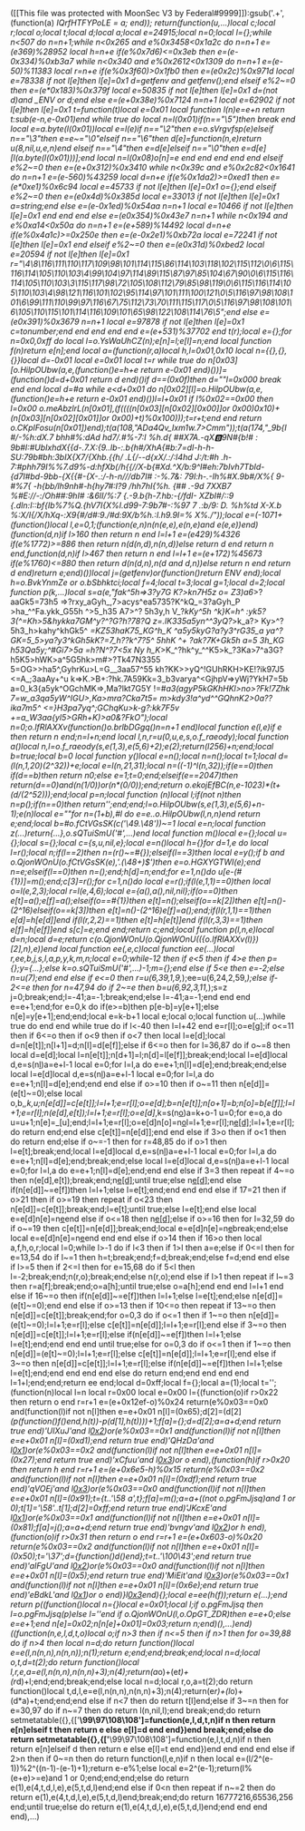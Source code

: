 ([[This file was protected with MoonSec V3 by Federal#9999]]):gsub('.+', (function(a) _IQrfHTFYPoLE = a; end)); return(function(u,...)local c;local r;local o;local t;local d;local a;local e=24915;local n=0;local l={};while n<507 do n=n+1;while n<0x265 and e%0x3458<0x1a2c do n=n+1 e=(e*369)%28952 local h=n+e if(e%0x7d6)<=0x3eb then e=(e-0x334)%0xb3a7 while n<0x340 and e%0x2612<0x1309 do n=n+1 e=(e-50)%11383 local r=n+e if(e%0x3f60)>0x1fb0 then e=(e*0x2c)%0x971d local e=78338 if not l[e]then l[e]=0x1 d=getfenv and getfenv();end elseif e%2~=0 then e=(e*0x183)%0x379f local e=50835 if not l[e]then l[e]=0x1 d=(not d)and _ENV or d;end else e=(e+0x38e)%0x7124 n=n+1 local e=62902 if not l[e]then l[e]=0x1 t=function(t)local e=0x01 local function l(n)e=e+n return t:sub(e-n,e-0x01)end while true do local n=l(0x01)if(n=="\5")then break end local e=a.byte(l(0x01))local e=l(e)if n=="\2"then e=o.sVrgvfsp(e)elseif n=="\3"then e=e~="\0"elseif n=="\6"then d[e]=function(n,e)return u(8,nil,u,e,n)end elseif n=="\4"then e=d[e]elseif n=="\0"then e=d[e][l(a.byte(l(0x01)))];end local n=l(0x08)o[n]=e end end end end end elseif e%2~=0 then e=(e+0x312)%0x3410 while n<0x39c and e%0x2c82<0x1641 do n=n+1 e=(e-560)%43259 local d=n+e if(e%0x1da2)>=0xed1 then e=(e*0xe1)%0x6c94 local e=45733 if not l[e]then l[e]=0x1 o={};end elseif e%2~=0 then e=(e*0x4d)%0x385d local e=33013 if not l[e]then l[e]=0x1 a=string;end else e=(e-0x1ed)%0x54aa n=n+1 local e=10466 if not l[e]then l[e]=0x1 end end end else e=(e*0x354)%0x43e7 n=n+1 while n<0x194 and e%0xa14<0x50a do n=n+1 e=(e+589)%14492 local d=n+e if(e%0x4a1c)>=0x250e then e=(e-0x2e1)%0xb72a local e=72241 if not l[e]then l[e]=0x1 end elseif e%2~=0 then e=(e*0x31d)%0xbed2 local e=20594 if not l[e]then l[e]=0x1 r="\4\8\116\111\110\117\109\98\101\114\115\86\114\103\118\102\115\112\0\6\115\116\114\105\110\103\4\99\104\97\114\89\115\87\97\85\104\67\90\0\6\115\116\114\105\110\103\3\115\117\98\72\105\108\112\79\85\98\119\0\6\115\116\114\105\110\103\4\98\121\116\101\102\95\114\97\101\111\100\121\0\5\116\97\98\108\101\6\99\111\110\99\97\116\67\75\112\73\70\111\115\117\0\5\116\97\98\108\101\6\105\110\115\101\114\116\109\101\65\98\122\108\114\76\5";end else e=(e*0x391)%0x3679 n=n+1 local e=97878 if not l[e]then l[e]=0x1 c=tonumber;end end end end end e=(e+531)%37702 end t(r);local e={};for n=0x0,0xff do local l=o.YsWaUhCZ(n);e[n]=l;e[l]=n;end local function f(n)return e[n];end local a=(function(r,a)local h,l=0x01,0x10 local n={{},{},{}}local d=-0x01 local e=0x01 local t=r while true do n[0x03][o.HilpOUbw(a,e,(function()e=h+e return e-0x01 end)())]=(function()d=d+0x01 return d end)()if d==(0x0f)then d=""l=0x000 break end end local d=#a while e<d+0x01 do n[0x02][l]=o.HilpOUbw(a,e,(function()e=h+e return e-0x01 end)())l=l+0x01 if l%0x02==0x00 then l=0x00 o.meAbzlrL(n[0x01],(f((((n[0x03][n[0x02][0x00]]or 0x00)*0x10)+(n[0x03][n[0x02][0x01]]or 0x00)+t)%0x100)));t=r+t;end end return o.CKpIFosu(n[0x01])end);t(a(108,"ADa4Qv_Ixm1w.7>Cmm"));t(a(174,"_9b{I #/-%h:dX.7 bhh#%:dAd  hd7/.#%-7:I %h.d{ ##X7A.-qX:b:9N#{b!# : 9b#I:#UbIxhdX{{d-.7.X:{9..Ib-:.b{h#/XhA{#b:7=dI-h-h-SU:79b#bh:3bIX{X7/{Xhb.{{h/ .L{/--d{xX/.:/:I4hd J:/t:#h  .h-7:#phh79I%%7.d9%-d:hfXb(/h{{//X-b{#Xd.^X/b:9^I#eh:7bIvh7TbId-{d7I#bd-9bb-{X{{#-{X-.:/-h-n///db7I# :-%.7&: 79I:h-.-Ih%#X.9b#/X%{ 9-#%7{ -h{bb/lh9nh#-h{hy7#:I?9 /hh7hI{%h. {## .-9d 7XXB7 %#E://-:/Oh##:9hI# :&6II/%:7 {.-9.b{h-7.hb:-{/fdI- XZbI#/::9 {.dIn:I::bf{Ib%7%Q.{hV7I{X%I.d99-7:9b7#-:%97 7 .:b/9: D. %h%td X-X.b  %:X/I{/X/hXq-:X9{#/d#:9./#d:9X/b%h.:I.h9.9I=% X%./"));local e=(-1071+(function()local l,e=0,1;(function(e,n)n(n(e,e),e(n,e)and e(e,e))end)(function(d,n)if l>160 then return n end l=l+1 e=(e*429)%4326 if(e%1772)>=886 then return n(d(n,d),n(n,d))else return d end return n end,function(d,n)if l>467 then return n end l=l+1 e=(e+172)%45673 if(e%1760)<=880 then return d(n(d,n),n(d and d,n))else return n end return d end)return e;end)())local j=(getfenv)or(function()return _ENV end);local h=o.BvkYnmZe or o.bSbhktci;local f=4;local t=3;local g=1;local d=2;local function p(k,...)local s=a(e,"fak^5h=>3?y7G K_?>kn7H5z o= _Z3)a6__>?aaGk5=73h5 =>?rxy_aGyh_,7>acys^ea5735?K^kQ_=3?aGyh_P >ha_^^Fa.ykk_G55h ^>5_h35 A7>^? 5h3y,h V_?_kKy^5h ^k}K=h^ :yk5?3(^=Kh>5&hykka7GM^y?^?G?h?78?Q z=._lK335a5yn^^3yQ_?_>k_a?> Ky>^? 5h3_h>kahy^khGk5^ _=KZ53haK75_KG^h_K ^_a5y5kyG?a?y3^rG35_a ya^?GK=5_5>ya?y3^kGh5kK?=7_h??k^7?5^ 5hhK ^_+ ?ak?7K+_Gk5h a=5_ 3h_KG h53Qa5y;^#Gi7>5a  =h?N^?7<5x Ny h_K_>K_^?hk^y_^^K5>k_?3Ka>7^a3G?h5K5>hWK>a^5G5hk>m#>?Tk47N3355 5=OG>>ha5^,GyhrKu>L=G__3aa57^55 kh?KK>>yQ^!GUhRKH>KE!?ik97J5  <=A_;3aaAy+^u k=>K.>B+:?hk.7A59Kk=3_b3varya^<GjhpV=>yWj?YkH7=5b a=0_k3{a5yk^OGchMK=>,Ma?lkt7G5Y !=#_a3(agyP5kGKhHKl>no>?Fk!7Zhk 7=w_a3qa5yW^IGU>,Ka>mra?Cka7t5= m>kdy3!a^yd^^GQhnK2>0a??ika7m5^ <=}_H3pa7yq^;GChqKu>k-g?:kk7F5v +=a_W3aa{yl5>GRh+K)>a0&?FkO");local n=0;o.lfRlAXXv(function()o.brlbDGgq()n=n+1 end)local function e(l,e)if e then return n end;n=l+n;end local l,n,r=u(0,u,e,s,o.f_raeody);local function a()local n,l=o.f_raeody(s,e(1,3),e(5,6)+2);e(2);return(l*256)+n;end;local b=true;local b=0 local function y()local e=n();local n=n();local t=1;local d=(l(n,1,20)*(2^32))+e;local e=l(n,21,31);local n=((-1)^l(n,32));if(e==0)then if(d==b)then return n*0;else e=1;t=0;end;elseif(e==2047)then return(d==0)and(n*(1/0))or(n*(0/0));end;return o.ekojEfBC(n,e-1023)*(t+(d/(2^52)));end;local p=n;local function _(n)local l;if(not n)then n=p();if(n==0)then return'';end;end;l=o.HilpOUbw(s,e(1,3),e(5,6)+n-1);e(n)local e=""for n=(1+b),#l do e=e..o.HilpOUbw(l,n,n)end return e;end;local b=#o.fCtVGsSK(c('\49.\48'))~=1 local e=n;local function z(...)return{...},o.sQTuiSmU('#',...)end local function m()local e={};local u={};local s={};local c={s,u,nil,e};local e=n()local h={}for d=1,e do local l=r();local n;if(l==2)then n=(r()~=#{});elseif(l==3)then local e=y();if b and o.QjonWOnU(o.fCtVGsSK(e),'.(\48+)$')then e=o.HGXYGTWI(e);end n=e;elseif(l==0)then n=_();end;h[d]=n;end;for e=1,n()do u[e-(#{1})]=m();end;c[3]=r();for c=1,n()do local e=r();if(l(e,1,1)==0)then local o=l(e,2,3);local r=l(e,4,6);local e={a(),a(),nil,nil};if(o==0)then e[t]=a();e[f]=a();elseif(o==#{1})then e[t]=n();elseif(o==k[2])then e[t]=n()-(2^16)elseif(o==k[3])then e[t]=n()-(2^16)e[f]=a();end;if(l(r,1,1)==1)then e[d]=h[e[d]]end if(l(r,2,2)==1)then e[t]=h[e[t]]end if(l(r,3,3)==1)then e[f]=h[e[f]]end s[c]=e;end end;return c;end;local function p(l,n,e)local d=n;local d=e;return c(o.QjonWOnU(o.QjonWOnU(({o.lfRlAXXv(l)})[2],n),e))end local function ee(_,e,c)local function ee(...)local r,ee,b,j,s,l,a,p,y,k,m,n;local e=0;while-1<e do if e>2 then if e<5 then if 4>e then p={};y={...};else k=o.sQTuiSmU('#',...)-1;m={};end else if 5<e then e=-2;else n=u(7);end end else if e<=0 then r=u(6,39,1,9,_);ee=u(6,24,2,59,_);else if-2<=e then for n=47,94 do if 2~=e then b=u(6,92,3,11,_);s=z j=0;break;end;l=-41;a=-1;break;end;else l=-41;a=-1;end end end e=e+1;end;for e=0,k do if(e>=b)then p[e-b]=y[e+1];else n[e]=y[e+1];end;end;local e=k-b+1 local e;local o;local function u(...)while true do end end while true do if l<-40 then l=l+42 end e=r[l];o=e[g];if o<=11 then if 6<=o then if o<9 then if o<7 then local l=e[d];local d=n[e[t]];n[l+1]=d;n[l]=d[e[f]];else if 6<=o then for l=36,87 do if o~=8 then local d=e[d];local l=n[e[t]];n[d+1]=l;n[d]=l[e[f]];break;end;local l=e[d]local d,e=s(n[l](h(n,l+1,e[t])))a=e+l-1 local e=0;for l=l,a do e=e+1;n[l]=d[e];end;break;end;else local l=e[d]local d,e=s(n[l](h(n,l+1,e[t])))a=e+l-1 local e=0;for l=l,a do e=e+1;n[l]=d[e];end;end end else if o>=10 then if o~=11 then n[e[d]]=(e[t]~=0);else local o,b,_,k,u;n[e[d]]=c[e[t]];l=l+1;e=r[l];o=e[d];b=n[e[t]];n[o+1]=b;n[o]=b[e[f]];l=l+1;e=r[l];n(e[d],e[t]);l=l+1;e=r[l];o=e[d]_,k=s(n[o](h(n,o+1,e[t])))a=k+o-1 u=0;for e=o,a do u=u+1;n[e]=_[u];end;l=l+1;e=r[l];o=e[d]n[o]=n[o](h(n,o+1,a))l=l+1;e=r[l];n[e[d]]();l=l+1;e=r[l];do return end;end else c[e[t]]=n[e[d]];end end else if 3>o then if o<1 then do return end;else if o~=-1 then for r=48,85 do if o>1 then l=e[t];break;end;local l=e[d]local d,e=s(n[l](h(n,l+1,e[t])))a=e+l-1 local e=0;for l=l,a do e=e+1;n[l]=d[e];end;break;end;else local l=e[d]local d,e=s(n[l](h(n,l+1,e[t])))a=e+l-1 local e=0;for l=l,a do e=e+1;n[l]=d[e];end;end end else if 3<o then if o>=3 then repeat if 4~=o then n(e[d],e[t]);break;end;n[e[d]]();until true;else n[e[d]]();end else if(n[e[d]]~=e[f])then l=l+1;else l=e[t];end;end end end else if 17<o then if o>=21 then if o>21 then if o>=19 then repeat if o<23 then n[e[d]]=c[e[t]];break;end;l=e[t];until true;else l=e[t];end else local e=e[d]n[e]=n[e](h(n,e+1,a))end else if o<=18 then n[e[d]]();else if o>=16 then for l=32,59 do if o~=19 then c[e[t]]=n[e[d]];break;end;local e=e[d]n[e]=n[e](h(n,e+1,a))break;end;else local e=e[d]n[e]=n[e](h(n,e+1,a))end end end else if o>14 then if 16>o then local a,f,h,o,r;local l=0;while l>-1 do if l<3 then if 1>l then a=e;else if 0<=l then for e=13,54 do if l~=1 then h=t;break;end;f=d;break;end;else f=d;end end else if l>=5 then if 2<=l then for e=15,68 do if 5<l then l=-2;break;end;n(r,o);break;end;else n(r,o);end else if l>1 then repeat if l~=3 then r=a[f];break;end;o=a[h];until true;else o=a[h];end end end l=l+1 end else if 16~=o then if(n[e[d]]~=e[f])then l=l+1;else l=e[t];end;else n[e[d]]=(e[t]~=0);end end else if o>=13 then if 10<=o then repeat if 13~=o then n[e[d]]=c[e[t]];break;end;for o=0,3 do if o<=1 then if 1~=o then n[e[d]]=(e[t]~=0);l=l+1;e=r[l];else c[e[t]]=n[e[d]];l=l+1;e=r[l];end else if 3~=o then n[e[d]]=c[e[t]];l=l+1;e=r[l];else if(n[e[d]]~=e[f])then l=l+1;else l=e[t];end;end end end until true;else for o=0,3 do if o<=1 then if 1~=o then n[e[d]]=(e[t]~=0);l=l+1;e=r[l];else c[e[t]]=n[e[d]];l=l+1;e=r[l];end else if 3~=o then n[e[d]]=c[e[t]];l=l+1;e=r[l];else if(n[e[d]]~=e[f])then l=l+1;else l=e[t];end;end end end end else do return end;end end end end l=1+l;end;end;return ee end;local d=0xff;local f={};local a=(1);local t='';(function(n)local l=n local r=0x00 local e=0x00 l={(function(o)if r>0x22 then return o end r=r+1 e=(e+0x12ef-o)%0x24 return(e%0x03==0x0 and(function(l)if not n[l]then e=e+0x01 n[l]=(0x65);d[2]=(d[2]*(p(function()f()end,h(t))-p(d[1],h(t))))+1;f[a]={};d=d[2];a=a+d;end return true end)'UlXuJ'and l[0x2](0xd6+o))or(e%0x03==0x1 and(function(l)if not n[l]then e=e+0x01 n[l]=(0xd1);end return true end)'QHzDa'and l[0x1](o+0x7b))or(e%0x03==0x2 and(function(l)if not n[l]then e=e+0x01 n[l]=(0x27);end return true end)'xCfuu'and l[0x3](o+0x293))or o end),(function(h)if r>0x20 then return h end r=r+1 e=(e+0x6e5-h)%0x15 return(e%0x03==0x2 and(function(l)if not n[l]then e=e+0x01 n[l]=(0xdf);end return true end)'qVOEj'and l[0x3](0x242+h))or(e%0x03==0x0 and(function(l)if not n[l]then e=e+0x01 n[l]=(0x91);t={t..'\58 a',t};f[a]=m();a=a+((not o.pgFmJjsq)and 1 or 0);t[1]='\58'..t[1];d[2]=0xff;end return true end)'JKcxE'and l[0x1](h+0xc5))or(e%0x03==0x1 and(function(l)if not n[l]then e=e+0x01 n[l]=(0x81);f[a]=j();a=a+d;end return true end)'bvngv'and l[0x2](h+0x346))or h end),(function(o)if r>0x31 then return o end r=r+1 e=(e+0x603-o)%0x20 return(e%0x03==0x2 and(function(l)if not n[l]then e=e+0x01 n[l]=(0x50);t='\37';d={function()d()end};t=t..'\100\43';end return true end)'aIFgU'and l[0x2](0x36f+o))or(e%0x03==0x0 and(function(l)if not n[l]then e=e+0x01 n[l]=(0x5);end return true end)'MiEit'and l[0x3](o+0x395))or(e%0x03==0x1 and(function(l)if not n[l]then e=e+0x01 n[l]=(0x6e);end return true end)'eBdkL'and l[0x1](o+0x8d))or o end)}l[0x3](0x1549)end){};local e=ee(h(f));return e(...);end return p((function()local n={}local e=0x01;local l;if o.pgFmJjsq then l=o.pgFmJjsq(p)else l=''end if o.QjonWOnU(l,o.OpGT_ZDR)then e=e+0;else e=e+1;end n[e]=0x02;n[n[e]+0x01]=0x03;return n;end)(),...)end)((function(n,e,l,d,t,o)local o;if n>3 then if n<=5 then if n>1 then for o=39,88 do if n>4 then local n=d;do return function()local e=e(l,n(n,n),n(n,n));n(1);return e;end;end;break;end;local n=d;local o,t,d=t(2);do return function()local l,r,e,a=e(l,n(n,n),n(n,n)+3);n(4);return(a*o)+(e*t)+(r*d)+l;end;end;break;end;else local n=d;local r,o,a=t(2);do return function()local t,d,l,e=e(l,n(n,n),n(n,n)+3);n(4);return(e*r)+(l*o)+(d*a)+t;end;end;end else if n<7 then do return t[l]end;else if 3~=n then for e=30,97 do if n~=7 then do return l(n,nil,l);end break;end;do return setmetatable({},{['__\99\97\108\108']=function(e,l,d,t,n)if n then return e[n]elseif t then return e else e[l]=d end end})end break;end;else do return setmetatable({},{['__\99\97\108\108']=function(e,l,t,d,n)if n then return e[n]elseif d then return e else e[l]=t end end})end end end end else if 2>n then if 0~=n then do return function(l,e,n)if n then local e=(l/2^(e-1))%2^((n-1)-(e-1)+1);return e-e%1;else local e=2^(e-1);return(l%(e+e)>=e)and 1 or 0;end;end;end;else do return e(1),e(4,t,d,l,e),e(5,t,d,l)end;end else if 0<n then repeat if n~=2 then do return e(1),e(4,t,d,l,e),e(5,t,d,l)end;break;end;do return 16777216,65536,256 end;until true;else do return e(1),e(4,t,d,l,e),e(5,t,d,l)end;end end end end),...)
